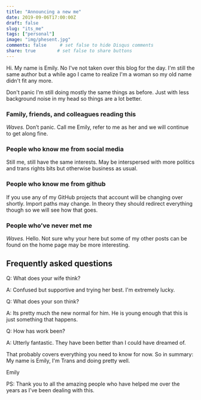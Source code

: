 ```yaml
---
title: "Announcing a new me"
date: 2019-09-06T17:00:00Z
draft: false
slug: "its_me"
tags: ["personal"]
image: "img/phesent.jpg"
comments: false     # set false to hide Disqus comments
share: true        # set false to share buttons
---
```


Hi. My name is Emily. No I've not taken over this blog for the day. I'm still the same author but a while ago I came to realize I'm a woman so my old name didn't fit any more.

Don't panic I'm still doing mostly the same things as before. Just with less background noise in my head so things are a lot better.

### Family, friends, and colleagues reading this

*Waves.* Don’t panic. Call me Emily, refer to me as her and we will continue to get along fine.

### People who know me from social media

Still me, still have the same interests. May be interspersed with more politics and trans rights bits but otherwise business as usual.

### People who know me from github

If you use any of my GitHub projects that account will be changing over shortly. Import paths may change. In theory they should redirect everything though so we will see how that goes.

### People who’ve never met me

*Waves.* Hello. Not sure why your here but some of my other posts can be found on the home page may be more interesting.

## Frequently asked questions

Q: What does your wife think?

A: Confused but supportive and trying her best. I'm extremely lucky.

Q: What does your son think?

A: Its pretty much the new normal for him. He is young enough that this is just something that happens.

Q: How has work been?

A: Utterly fantastic. They have been better than I could have dreamed of.

That probably covers everything you need to know for now. So in summary: My name is Emily, I'm Trans and doing pretty well.

Emily

PS: Thank you to all the amazing people who have helped me over the years as I’ve been dealing with this.
